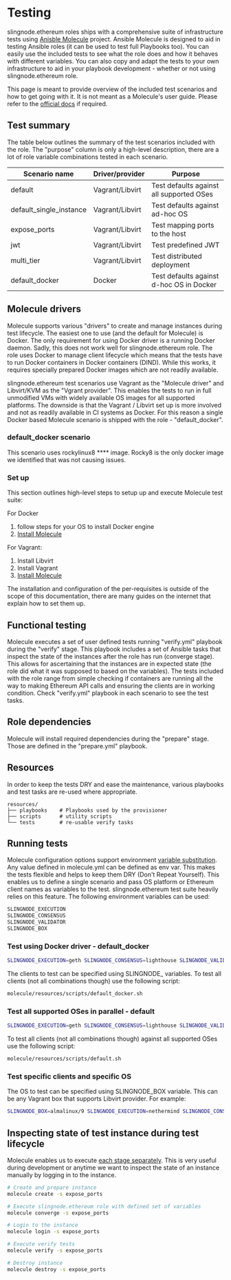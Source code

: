 # Testing

slingnode.ethereum roles ships with a comprehensive suite of infrastructure tests using [Anisble Molecule](https://molecule.readthedocs.io/en/latest/) project. Ansible Molecule is designed to aid in testing Ansible roles (it can be used to test full Playbooks too). You can easily use the included tests to see what the role does and how it behaves with different variables. You can also copy and adapt the tests to your own infrastructure to aid in your playbook development - whether or not using slingnode.ethereum role.

This page is meant to provide overview of the included test scenarios and how to get going with it. It is not meant as a Molecule's user guide. Please refer to the [official docs](https://molecule.readthedocs.io/en/latest/) if required.&#x20;

## Test summary

The table below outlines the summary of the test scenarios included with the role. The "purpose" column is only a high-level description, there are a lot of role variable combinations tested in each scenario. &#x20;

| Scenario name             | Driver/provider | Purpose                                  |
| ------------------------- | --------------- | ---------------------------------------- |
| default                   | Vagrant/Libvirt | Test defaults against all supported OSes |
| default\_single\_instance | Vagrant/Libvirt | Test defaults against ad-hoc OS          |
| expose\_ports             | Vagrant/Libvirt | Test mapping ports to the host           |
| jwt                       | Vagrant/Libvirt | Test predefined JWT                      |
| multi\_tier               | Vagrant/Libvirt | Test distributed deployment              |
| default\_docker           | Docker          | Test defaults against d-hoc OS in Docker |

## Molecule drivers

Molecule supports various "drivers" to create and manage instances during test lifecycle. The easiest one to use (and the default for Molecule) is Docker. The only requirement for using Docker driver is a running Docker daemon. Sadly, this does not work well for slingnode.ethereum role. The role uses Docker to manage client lifecycle which means that the tests have to run Docker containers in Docker containers (DIND). While this works, it requires specially prepared Docker images which are not readily available.&#x20;

slingnode.ethereum test scenarios use Vagrant as the "Molecule driver" and Libvirt/KVM as the "Vgrant provider". This enables the tests to run in full unmodified VMs with widely available OS images for all supported platforms. The downside is that the Vagrant / Libvirt set up is more involved and not as readily available in CI systems as Docker. For this reason a single Docker based Molecule scenario is shipped with the role - "default\_docker".&#x20;

### default\_docker scenario

This scenario uses rockylinux8 **** image. Rocky8 is the only docker image we identified that was not causing issues.

### Set up

This section outlines high-level steps to setup up and execute Molecule test suite:

For Docker&#x20;

1. follow steps for your OS to install Docker engine
2. [Install Molecule](https://molecule.readthedocs.io/en/latest/installation/)

For Vagrant:

1. Install Libvirt
2. Install Vagrant
3. [Install Molecule](https://molecule.readthedocs.io/en/latest/installation/)

The installation and configuration of the per-requisites is outside of the scope of this documentation, there are many guides on the internet that explain how to set them up.&#x20;

## Functional testing

Molecule executes a set of user defined tests running "verify.yml" playbook during the "verify" stage.  This playbook includes a set of Ansible tasks that inspect the state of the instances after the role has run (converge stage). This allows for ascertaining that the instances are in expected state (the role did what it was supposed to based on the variables). The tests included with the role range from simple checking if containers are running all the way to making Ethereum API calls and ensuring the clients are in working condition. Check "verify.yml" playbook in each scenario to see the test tasks.&#x20;

## Role dependencies

Molecule will install required dependencies during the "prepare" stage. Those are defined in the "prepare.yml" playbook.

## Resources&#x20;

In order to keep the tests DRY and ease the maintenance, various playbooks and test tasks are re-used where appropriate.&#x20;

```
resources/
├── playbooks    # Playbooks used by the provisioner
├── scripts      # utility scripts 
└── tests        # re-usable verify tasks
```

## Running tests

Molecule configuration options support environment [variable substitution](https://molecule.readthedocs.io/en/latest/configuration/#variable-substitution). Any value defined in molecule.yml can be defined as env var. This makes the tests flexible and helps to keep them DRY (Don't Repeat Yourself). This enables us to define a single scenario and pass OS platform or Ethereum client names as variables to the test. slingnode.ethereum test suite heavily relies on this feature.  The following environment variables can be used:

```sh
SLINGNODE_EXECUTION
SLINGNODE_CONSENSUS
SLINGNODE_VALIDATOR
SLINGNODE_BOX
```

### Test using Docker driver - default\_docker&#x20;

```sh
SLINGNODE_EXECUTION=geth SLINGNODE_CONSENSUS=lighthouse SLINGNODE_VALIDATOR=lighthouse molecule test -s default_docker
```

The clients to test can be specified using SLINGNODE\_ variables. To test all clients (not all combinations though) use the following script:

```sh
molecule/resources/scripts/default_docker.sh
```

### Test all supported OSes in parallel - default

```sh
SLINGNODE_EXECUTION=geth SLINGNODE_CONSENSUS=lighthouse SLINGNODE_VALIDATOR=lighthouse molecule test -s default
```

To test all clients (not all combinations though)  against all supported OSes use the following script:

```sh
molecule/resources/scripts/default.sh
```

### Test specific clients and specific OS

The OS to test can be specified using SLINGNODE\_BOX variable. This can be any Vagrant box that supports Libvirt provider. For example:&#x20;

```sh
SLINGNODE_BOX=almalinux/9 SLINGNODE_EXECUTION=nethermind SLINGNODE_CONSENSUS=prysm SLINGNODE_VALIDATOR=prysm molecule test -s multi_tier
```

## Inspecting state of test instance during test lifecycle

Molecule enables us to execute [each stage separately](https://molecule.readthedocs.io/en/latest/getting-started/#run-test-sequence-commands). This is very useful during development or anytime we want to inspect the state of an instance manually by logging in to the instance.&#x20;

```sh
# Create and prepare instance 
molecule create -s expose_ports

# Execute slingnode.ethereum role with defined set of variables
molecule converge -s expose_ports

# Login to the instance
molecule login -s expose_ports 

# Execute verify tests
molecule verify -s expose_ports

# Destroy instance
molecule destroy -s expose_ports
```
